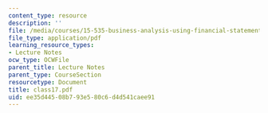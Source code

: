 ```yaml
---
content_type: resource
description: ''
file: /media/courses/15-535-business-analysis-using-financial-statements-spring-2003/ee35d44508b793e580c6d4d541caee91_class17.pdf
file_type: application/pdf
learning_resource_types:
- Lecture Notes
ocw_type: OCWFile
parent_title: Lecture Notes
parent_type: CourseSection
resourcetype: Document
title: class17.pdf
uid: ee35d445-08b7-93e5-80c6-d4d541caee91
---
```

